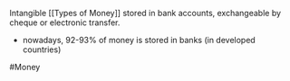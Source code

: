 Intangible [[Types of Money]] stored in bank accounts, exchangeable by cheque or electronic transfer.
- nowadays, 92-93% of money is stored in banks (in developed countries)

#Money 